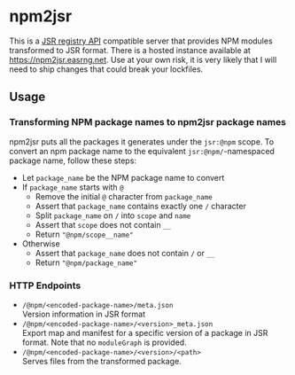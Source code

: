 # npm2jsr

This is a [JSR registry API](https://jsr.io/docs/api#jsr-registry-api)
compatible server that provides NPM modules transformed to JSR format. There is
a hosted instance available at https://npm2jsr.easrng.net. Use at your own risk,
it is very likely that I will need to ship changes that could break your
lockfiles.

## Usage

### Transforming NPM package names to npm2jsr package names

npm2jsr puts all the packages it generates under the `jsr:@npm` scope. To
convert an npm package name to the equivalent `jsr:@npm/`-namespaced package
name, follow these steps:

- Let `package_name` be the NPM package name to convert
- If `package_name` starts with `@`
  - Remove the initial `@` character from `package_name`
  - Assert that `package_name` contains exactly one `/` character
  - Split `package_name` on `/` into `scope` and `name`
  - Assert that `scope` does not contain `__`
  - Return `"@npm/scope__name"`
- Otherwise
  - Assert that `package_name` does not contain `/` or `__`
  - Return `"@npm/package_name"`

### HTTP Endpoints

- `/@npm/<encoded-package-name>/meta.json`\
  Version information in JSR format
- `/@npm/<encoded-package-name>/<version>_meta.json`\
  Export map and manifest for a specific version of a package in JSR format.
  Note that no `moduleGraph` is provided.
- `/@npm/<encoded-package-name>/<version>/<path>`\
  Serves files from the transformed package.
